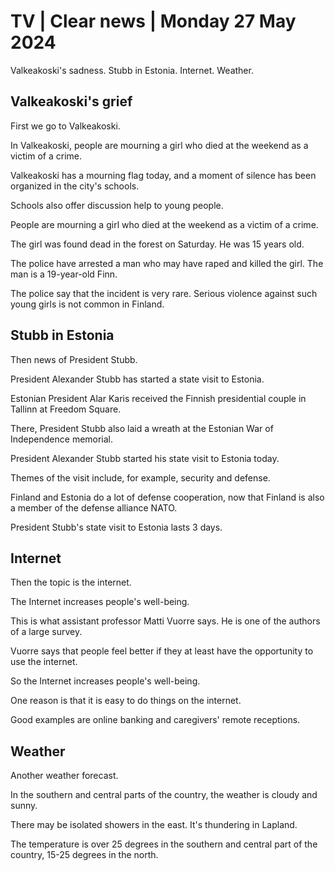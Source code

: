 # TV \| Clear news \| Monday 27 May 2024

Valkeakoski's sadness. Stubb in Estonia. Internet. Weather.

## Valkeakoski's grief

First we go to Valkeakoski.

In Valkeakoski, people are mourning a girl who died at the weekend as a victim of a crime.

Valkeakoski has a mourning flag today, and a moment of silence has been organized in the city's schools.

Schools also offer discussion help to young people.

People are mourning a girl who died at the weekend as a victim of a crime.

The girl was found dead in the forest on Saturday. He was 15 years old.

The police have arrested a man who may have raped and killed the girl. The man is a 19-year-old Finn.

The police say that the incident is very rare. Serious violence against such young girls is not common in Finland.

## Stubb in Estonia

Then news of President Stubb.

President Alexander Stubb has started a state visit to Estonia.

Estonian President Alar Karis received the Finnish presidential couple in Tallinn at Freedom Square.

There, President Stubb also laid a wreath at the Estonian War of Independence memorial.

President Alexander Stubb started his state visit to Estonia today.

Themes of the visit include, for example, security and defense.

Finland and Estonia do a lot of defense cooperation, now that Finland is also a member of the defense alliance NATO.

President Stubb's state visit to Estonia lasts 3 days.

## Internet

Then the topic is the internet.

The Internet increases people's well-being.

This is what assistant professor Matti Vuorre says. He is one of the authors of a large survey.

Vuorre says that people feel better if they at least have the opportunity to use the internet.

So the Internet increases people's well-being.

One reason is that it is easy to do things on the internet.

Good examples are online banking and caregivers' remote receptions.

## Weather

Another weather forecast.

In the southern and central parts of the country, the weather is cloudy and sunny.

There may be isolated showers in the east. It's thundering in Lapland.

The temperature is over 25 degrees in the southern and central part of the country, 15-25 degrees in the north.

